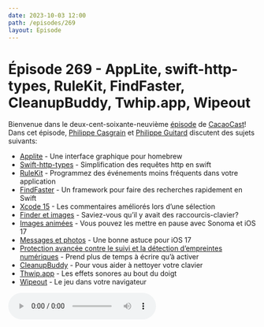 ```yaml
---
date: 2023-10-03 12:00
path: /episodes/269
layout: Episode
---
```

# Épisode 269 - AppLite, swift-http-types, RuleKit, FindFaster, CleanupBuddy, Twhip.app, Wipeout
<p>Bienvenue dans le deux-cent-soixante-neuvi&egrave;me&nbsp;<a href="https://archive.org/download/cacaocast/cacaocast_269.mp3" title="CacaoCast Episode 269">épisode</a> de <a href="https://mastodon.world/@cacaocast" title="CacaoCast sur Mastodon.world">CacaoCast</a>! Dans cet épisode, <a href="https://mastodon.social/@philippec" title="Philippe Casgrain sur Mastodon.social">Philippe Casgrain</a> et <a href="https://mastodon.social/@philippeguitard" title="Philippe Guitard sur Mastodon.social">Philippe Guitard</a> discutent des sujets suivants:</p>
<ul>
<li><a href="https://aerolite.dev/applite/index.html" title="Applite">Applite</a> - Une interface graphique pour homebrew</li>
<li><a href="https://github.com/apple/swift-http-types" title="Swift-http-types">Swift-http-types</a> - Simplification des requêtes http en swift</li>
<li><a href="https://github.com/Dean151/RuleKit" title="RuleKit">RuleKit</a> - Programmez des événements moins fréquents dans votre application</li>
<li><a href="https://github.com/Finnvoor/FindFaster" title="FindFaster">FindFaster</a> - Un framework pour faire des recherches rapidement en Swift</li>
<li><a href="https://mastodon.social/@ramzesenok/110793315889093565" title="Xcode 15">Xcode 15</a> - Les commentaires améliorés lors d’une sélection</li>
<li><a href="https://mastodon.social/@Tinrocket@mastodon.online/111042194064428721" title="Finder et images">Finder et images</a> - Saviez-vous qu’il y avait des raccourcis-clavier?</li>
<li><a href="https://mastodon.social/@lapcatsoftware@appdot.net/111054643151547081" title="Images animées">Images animées</a> - Vous pouvez les mettre en pause avec Sonoma et iOS 17</li>
<li><a href="https://mastodon.social/@davemark/111103137053300554" title="Messages et photos">Messages et photos</a> - Une bonne astuce pour iOS 17</li>
<li><a href="https://mastodon.social/@tcook@hachyderm.io/111089002775435786" title="Protection avancée contre le suivi et la détection d’empreintes numériques">Protection avancée contre le suivi et la détection d’empreintes numériques</a> - Prend plus de temps à écrire qu’à activer</li>
<li><a href="https://cleanupbuddy.app" title="CleanupBuddy">CleanupBuddy</a> - Pour vous aider à nettoyer votre clavier</li>
<li><a href="https://thwip.app" title="Thwip.app">Thwip.app</a> - Les effets sonores au bout du doigt</li>
<li><a href="https://mastodon.social/@jwz/110889062253879391" title="Wipeout">Wipeout</a> - Le jeu dans votre navigateur</li>
</ul>
<p><audio controls><source src="https://archive.org/download/cacaocast/cacaocast_269.mp3" type="audio/mpeg"><source src="https://archive.org/download/cacaocast/cacaocast_269.mp3" type="audio/mp4">Votre navigateur ne supporte pas l'élément audio / Your browser does not support the audio element.</audio></p>

